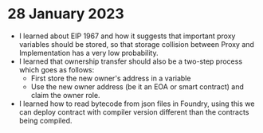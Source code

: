 # 28 January 2023

-   I learned about EIP 1967 and how it suggests that important proxy variables should be stored, so that storage collision between Proxy and Implementation has a very low probability.
-   I learned that ownership transfer should also be a two-step process which goes as follows:
    -   First store the new owner's address in a variable
    -   Use the new owner address (be it an EOA or smart contract) and claim the owner role.
-   I learned how to read bytecode from json files in Foundry, using this we can deploy contract with compiler version different than the contracts being compiled.
